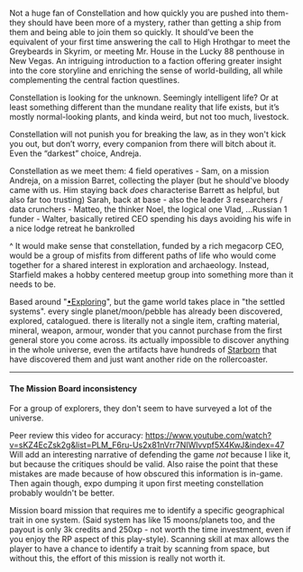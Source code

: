 Not a huge fan of Constellation and how quickly you are pushed into them- they should have been more of a mystery, rather than getting a ship from them and being able to join them so quickly.
	It should’ve been the equivalent of your first time answering the call to High Hrothgar to meet the Greybeards in Skyrim, or meeting Mr. House in the Lucky 88 penthouse in New Vegas. An intriguing introduction to a faction offering greater insight into the core storyline and enriching the sense of world-building, all while complementing the central faction questlines.

Constellation is looking for the unknown. Seemingly intelligent life? Or at least something different than the mundane reality that life exists, but it’s mostly normal-looking plants, and kinda weird, but not too much, livestock.

Constellation will not punish you for breaking the law, as in they won't kick you out, but don’t worry, every companion from there will bitch about it. Even the “darkest” choice, Andreja.

Constellation as we meet them:
4 field operatives -
	Sam, on a mission
	Andreja, on a mission
	Barret, collecting the player (but he should've bloody came with us. Him staying back *does* characterise Barrett as helpful, but also far too trusting)
	Sarah, back at base - also the leader
3 researchers / data crunchers -
	Matteo, the thinker
	Noel, the logical one
	Vlad, ...Russian
1 funder -
	Walter, basically retired CEO spending his days avoiding his wife in a nice lodge retreat he bankrolled

^ It would make sense that constellation, funded by a rich megacorp CEO, would be a group of misfits from different paths of life who would come together for a shared interest in exploration and archaeology. Instead, Starfield makes a hobby centered meetup group into something more than it needs to be.

Based around "[•Exploring](Exploring/•Exploring.md)", but the game world takes place in "the settled systems". every single planet/moon/pebble has already been discovered, explored, catalogued. there is literally not a single item, crafting material, mineral, weapon, armour, wonder that you cannot purchase from the first general store you come across. its actually impossible to discover anything in the whole universe, even the artifacts have hundreds of [Starborn](Starborn.md) that have discovered them and just want another ride on the rollercoaster.

---
#### The Mission Board inconsistency
For a group of explorers, they don't seem to have surveyed a lot of the universe.

Peer review this video for accuracy: https://www.youtube.com/watch?v=sKZ4EcZsk2g&list=PLM_F6ru-Us2x81nVrr7NIWlvvpf5X4KwJ&index=47
Will add an interesting narrative of defending the game *not* because I like it, but because the critiques should be valid. Also raise the point that these mistakes are made because of how obscured this information is in-game. Then again though, expo dumping it upon first meeting constellation probably wouldn't be better.

Mission board mission that requires me to identify a specific geographical trait in one system. (Said system has like 15 moons/planets too, and the payout is only 3k credits and 250xp - not worth the time investment, even if you enjoy the RP aspect of this play-style).
	Scanning skill at max allows the player to have a chance to identify a trait by scanning from space, but without this, the effort of this mission is really not worth it.

